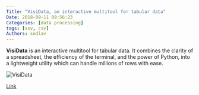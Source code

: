 ```yaml
---
Title: "VisiData, an interactive multitool for tabular data"
Date: 2018-09-11 09:56:23
Categories: [data processing]
tags: [xsv, csv]
Authors: sedlav
---
```


**VisiData** is an interactive multitool for tabular data. It combines the clarity of a spreadsheet, the efficiency of the terminal, and the power of Python, into a lightweight utility which can handle millions of rows with ease.

![VisiData](/images/digital-ocean-droplet.png)

[Link](http://visidata.org/)
